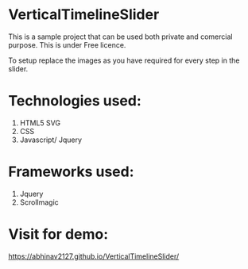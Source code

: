 # VerticalTimelineSlider

This is a sample project that can be used both private and comercial purpose. This is under Free licence.

To setup replace the images as you have required for every step in the slider.

# Technologies used:
1. HTML5 SVG
2. CSS
3. Javascript/ Jquery

# Frameworks used:
1. Jquery
2. Scrollmagic

# Visit for demo:
https://abhinav2127.github.io/VerticalTimelineSlider/
